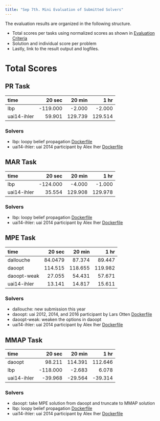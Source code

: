 ```yaml
---
title: "Sep 7th. Mini Evaluation of Submitted Solvers"
---
```


The evaluation results are organized in the following structure.
- Total scores per tasks using normalized scores as shown in [Evaluation Criteria](https://uaicompetition.github.io/uci-2022/results/evaluation-criteria/)
- Solution and individual score per problem
- Lastly, link to the result output and logfiles.


# Total Scores

## PR Task

  | time | 20 sec | 20 min | 1 hr |
  |:------|--------:|--------:|------:|
  | lbp  | -119.000 | -2.000   | -2.000 | 
  | uai14-ihler | 59.901 | 129.739 | 129.514 |

### Solvers
- lbp: loopy belief propagation [Dockerfile](https://github.com/dechterlab/uai-competition-evaluations/blob/main/docker/lbp-ihler-pr/Dockerfile)
- uai14-ihler: uai 2014 participant by Alex Iher [Dockerfile](https://github.com/dechterlab/uai-competition-evaluations/tree/main/docker/uai14-ihler-pr)

## MAR Task
 
  | time | 20 sec | 20 min | 1 hr |
  |:------|--------:|--------:|------:|
  | lbp  | -124.000 | -4.000   | -1.000 | 
  | uai14-ihler | 35.554 | 129.908 | 129.978 |

### Solvers
- lbp: loopy belief propagation [Dockerfile](https://github.com/dechterlab/uai-competition-evaluations/blob/main/docker/lbp-ihler-mar/Dockerfile)
- uai14-ihler: uai 2014 participant by Alex Iher [Dockerfile](https://github.com/dechterlab/uai-competition-evaluations/tree/main/docker/uai14-ihler-mar)


## MPE Task

  | time | 20 sec | 20 min | 1 hr |
  |:------|--------:|--------:|------:|
  |dallouche| 84.0479 |  87.374 | 89.447 |
  |daoopt |114.515    | 118.655        | 119.982  |
  |daoopt-weak | 27.055 | 54.431 | 57.671  |
  |uai14-ihler| 13.141 | 14.817 | 15.611 |  

### Solvers
- dallouche: new submission this year
- daoopt: uai 2012, 2014, and 2016 participant by Lars Otten [Dockerfile](https://github.com/dechterlab/uai-competition-evaluations/tree/main/docker/daoopt-1hr-ib35)
- daoopt-weak: weaken the options in daoopt
- uai14-ihler: uai 2014 participant by Alex Iher [Dockerfile](https://github.com/dechterlab/uai-competition-evaluations/tree/main/docker/uai14-ihler-mpe)


## MMAP Task
 
  | time | 20 sec | 20 min | 1 hr |
  |:------|--------:|--------:|------:|
  | daoopt | 98.211 | 114.391 | 112.646 |
  |lbp | -118.000 | -2.683 |6.078 |
  |uai14-ihler | -39.968 | -29.564 |-39.314|
  
### Solvers
- daoopt: take MPE solution from daoopt and truncate to MMAP solution
- lbp: loopy belief propagation [Dockerfile](https://github.com/dechterlab/uai-competition-evaluations/blob/main/docker/lbp-ihler-mmap/Dockerfile)
- uai14-ihler: uai 2014 participant by Alex Iher [Dockerfile](https://github.com/dechterlab/uai-competition-evaluations/tree/main/docker/uai14-ihler-mmap)

